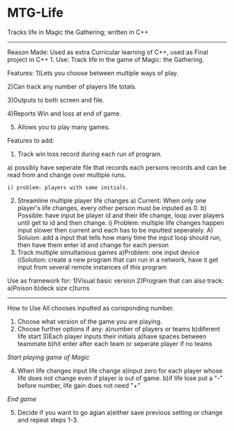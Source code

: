 # MTG-Life
Tracks life in Magic the Gathering; written in C++
_______________________________________________________
Reason Made: Used as extra Curricular learning of C++, used as Final project in C++ 1.
Use: Track life in the game of Magic: the Gathering. 

Features:
1)Lets you choose between multiple ways of play. 

2)Can track any number of players life totals.

3)Outputs to both screen and file.

4)Reports Win and loss at end of game.

5) Allows you to play many games.

Features to add:
1) Track win loss record during each run of program.

  a) possibly have seperate file that records each persons records and can be read from and change over multiple runs.

    i) problem: players with same initials.
2) Streamline multiple player life changes
  a) Current: When only one player's life changes, every other person must be inputed as 0.
  b) Possible: have input be player id and their life change, loop over players until get to id and then change.
     i) Problem: multiple life changes happen input slower then current and each has to be inputted seperately.
      A) Soluion: add a input that tells how many time the input loop should run, then have them enter id and change for each person
3) Track multiple simultanious games
  a)Problem: one input device
    i)Solution: create a new program that can run in a network, have it get input from several remote instances of this program
    
Use as framework for:
  1)Visual basic version
  2)Program that can also track:
    a)Poison
    b)deck size
    c)turns
_____________________________________________________
How to Use
All chooses inputted as corisponding number.
1) Choose what version of the game you are playing.
2) Choose further options if any:
  a)number of players or teams
  b)diferent life start
3)Each player inputs their initials
  a)have spaces between teammate
  b)hit enter after each team or seperate player if no teams

*Start playing game of Magic*

4) When life changes input life change
  a)input zero for each player whose life does not change even if player is out of game.
  b)if life lose put a "-" before number, life gain does not need "+"
  
*End game*
  
5) Decide if you want to go agian
  a)either save previous setting or change and repeat steps 1-3. 
